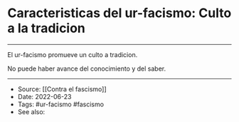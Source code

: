 # Caracteristicas del ur-facismo: Culto a la tradicion

---

El ur-facismo promueve un culto a tradicion.
 
No puede haber avance del conocimiento y del saber.

---
- Source:  [[Contra el fascismo]]
- Date: 2022-06-23
- Tags: #ur-facismo  #fascismo  
- See also: